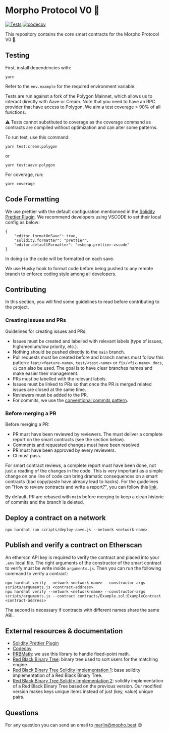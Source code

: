 # Morpho Protocol V0 🦋

[![Tests](https://github.com/morpho-protocol/morpho-contracts/actions/workflows/tests.yml/badge.svg?branch=main)](https://github.com/morpho-protocol/morpho-contracts/actions/workflows/tests.yml)
[![codecov](https://codecov.io/gh/morpho-protocol/morpho-contracts/branch/main/graph/badge.svg?token=ZSX5RRQG36)](https://codecov.io/gh/morpho-protocol/morpho-contracts)

This repository contains the core smart contracts for the Morpho Protocol V0 🦋.

## Testing

First, install dependencies with:

```
yarn
```

Refer to the `env.example` for the required environment variable.

Tests are run against a fork of the Polygon Mainnet, which allows us to interact directly with Aave or Cream. Note that you need to have an RPC provider that have access to Polygon.
We aim a test coverage > 90% of all functions.

⚠️ Tests cannot substituted to coverage as the coverage command as contracts are compiled without optimization and can alter some patterns.

To run test, use this command:

```
yarn test:cream:polygon
```

or

```
yarn test:aave:polygon
```

For coverage, run:

```
yarn coverage
```

## Code Formatting

We use prettier with the default configuration mentionned in the [Solidity Prettier Plugin](https://github.com/prettier-solidity/prettier-plugin-solidity).
We recommend developers using VSCODE to set their local config as below:

```
{
	"editor.formatOnSave": true,
	"solidity.formatter": "prettier",
	"editor.defaultFormatter": "esbenp.prettier-vscode"
}
```

In doing so the code will be formatted on each save.

We use Husky hook to format code before being pushed to any remote branch to enforce coding style among all developers.

## Contributing

In this section, you will find some guidelines to read before contributing to the project.

### Creating issues and PRs

Guidelines for creating issues and PRs:

- Issues must be created and labelled with relevant labels (type of issues, high/medium/low priority, etc.).
- Nothing should be pushed directly to the `main` branch.
- Pull requests must be created before and branch names must follow this pattern: `feat/<feature-name>`, `test/<test-name>` or `fix/<fix-name>`. `docs`, `ci` can also be used. The goal is to have clear branches names and make easier their management.
- PRs must be labelled with the relevant labels.
- Issues must be linked to PRs so that once the PR is merged related issues are closed at the same time.
- Reviewers must be added to the PR.
- For commits, we use the [conventional commits pattern](https://www.conventionalcommits.org/en/v1.0.0/).

### Before merging a PR

Before merging a PR:

- PR must have been reviewed by reviewers. The must deliver a complete report on the smart contracts (see the section below).
- Comments and requested changes must have been resolved.
- PR must have been approved by every reviewers.
- CI must pass.

For smart contract reviews, a complete report must have been done, not just a reading of the changes in the code. This is very important as a simple change on one line of code can bring dramatic consequences on a smart contracts (bad copy/paste have already lead to hacks).
For the guidelines on "How to review contracts and write a report?", you can follow this [link](https://abiding-machine-635.notion.site/Solidity-Guidelines-7c9a201413df47d6b72577374f93a697).

By default, PR are rebased with `main` before merging to keep a clean historic of commits and the branch is deleted.

## Deploy a contract on a network

```
npx hardhat run scripts/deploy-aave.js --network <network-name>
```

## Publish and verify a contract on Etherscan

An etherscn API key is required to verify the contract and placed into your `.env` local file.
The right arguments of the constructor of the smart contract to verify must be write inside `arguments.js`. Then you can run the following command to verify a contract:

```
npx hardhat verify --network <network-name> --constructor-args scripts/arguments.js <contract-address>
npx hardhat verify --network <network-name> --constructor-args scripts/arguments.js --contract contracts/Example.sol:ExampleContract <contract-address>
```

The second is necessary if contracts with different names share the same ABI.

## External resources & documentation

- [Solidity Prettier Plugin](https://github.com/prettier-solidity/prettier-plugin-solidity)
- [Codecov](https://github.com/codecov/example-node)
- [PRBMath](https://github.com/hifi-finance/prb-math): we use this library to handle fixed-point math.
- [Red Black Binary Tree](https://en.wikipedia.org/wiki/Red%E2%80%93black_tree): binary tree used to sort users for the matching engine
- [Red Black Binary Tree Solidity Implementation 1](https://github.com/bokkypoobah/BokkyPooBahsRedBlackTreeLibrary): base solidity implementation of a Red Black Binary Tree.
- [Red Black Binary Tree Solidity Implementation 2](https://github.com/rob-Hitchens/OrderStatisticsTree): solidity implementation of a Red Black Binary Tree based on the previous version. Our modified version makes keys unique items instead of just (key, value) unique pairs.

## Questions

For any question you can send an email to [merlin@mopho.best](mailto:merlin@morpho.best) 😊
